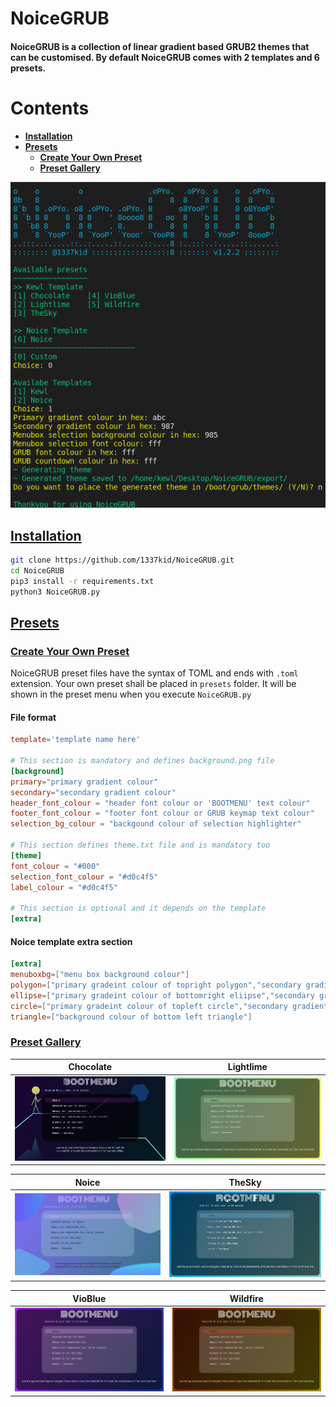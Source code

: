 # NoiceGRUB
#### NoiceGRUB is a collection of linear gradient based GRUB2 themes that can be customised. By default NoiceGRUB comes with 2 templates and 6 presets.
# Contents
* [**Installation**][1]
* [**Presets**][2]
    * [**Create Your Own Preset**][3]
    * [**Preset Gallery**][3]

![Screenshot](img/screenshot.png)
## [Installation][1]
```bash
git clone https://github.com/1337kid/NoiceGRUB.git
cd NoiceGRUB
pip3 install -r requirements.txt
python3 NoiceGRUB.py
```
## [Presets][2]
### [Create Your Own Preset][3]
NoiceGRUB preset files have the syntax of TOML and ends with `.toml` extension. Your own preset shall be placed in `presets` folder. It will be shown in the preset menu when you execute `NoiceGRUB.py`
#### File format
```toml
template='template name here'

# This section is mandatory and defines background.png file
[background]
primary="primary gradient colour"
secondary="secondary gradient colour"
header_font_colour = "header font colour or 'BOOTMENU' text colour"
footer_font_colour = "footer font colour or GRUB keymap text colour"
selection_bg_colour = "backgound colour of selection highlighter"

# This section defines theme.txt file and is mandatory too
[theme]
font_colour = "#000"
selection_font_colour = "#d0c4f5"
label_colour = "#d0c4f5"

# This section is optional and it depends on the template
[extra]
```
#### Noice template extra section
```toml
[extra]
menuboxbg=["menu box background colour"]
polygon=["primary gradeint colour of topright polygon","secondary gradient colour"]
ellipse=["primary gradeint colour of bottomright eliipse","secondary gradient colour"]
circle=["primary gradeint colour of topleft circle","secondary gradient colour"]
triangle=["background colour of bottom left triangle"]
```

### [Preset Gallery][4]

| Chocolate|Lightlime|
:-:|:-:
| ![](img/1.png "Chocolate") | ![](img/2.png "Lightlime") |

| Noice|TheSky|
:-:|:-:
| ![](img/3.png "Noice") | ![](img/4.png "TheSky") |

| VioBlue|Wildfire|
:-:|:-:
| ![](img/5.png "VioBlue") | ![](img/6.png "Wildfire") |


[1]: #installation
[2]: #presets
[3]: #create-your-own-preset
[4]: #preset-gallery

